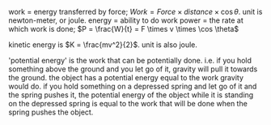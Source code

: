 work = energy transferred by force; $Work = Force \times distance \times \cos \theta$. unit is newton-meter, or joule.
energy = ability to do work
power = the rate at which work is done; $P = \frac{W}{t} = F \times v \times \cos \theta$

kinetic energy is $K = \frac{mv^2}{2}$. unit is also joule.

'potential energy' is the work that can be potentially done.
i.e. if you hold something above the ground and you let go of it, gravity will pull
it towards the ground. the object has a potential energy equal to the work gravity would do.
if you hold something on a depressed spring and let go of it and the spring pushes it,
the potential energy of the object while it is standing on the depressed spring
is equal to the work that will be done when the spring pushes the object.

